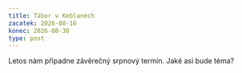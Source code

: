 ```yaml
---
title: Tábor v Keblanech
zacatek: 2026-08-16
konec: 2026-08-30
type: post
---
```

L﻿etos nám připadne závěrečný srpnový termín. Jaké asi bude téma?